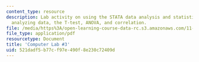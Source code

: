 ```yaml
---
content_type: resource
description: Lab activity on using the STATA data analysis and statistical software,
  analyzing data, the T-test, ANOVA, and correlation.
file: /media/https%3A/open-learning-course-data-rc.s3.amazonaws.com/11-220-quantitative-reasoning-statistical-methods-for-planners-i-spring-2009/521dadf5b77cf97e490f8e230c72409d_MIT11_220s09_Lab03_Apr3.pdf
file_type: application/pdf
resourcetype: Document
title: 'Computer Lab #3'
uid: 521dadf5-b77c-f97e-490f-8e230c72409d
---
```

